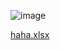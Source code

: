![image](https://github.com/rodelcdavid/aaaaaaaa/assets/61402077/87b80fca-515b-4c00-b1b6-ce3968316fd4)

[haha.xlsx](https://github.com/rodelcdavid/aaaaaaaa/files/12329504/haha.xlsx)
